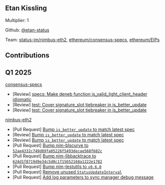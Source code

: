 ## Etan Kissling
Multiplier: 1

Github: [@etan-status](https://github.com/etan-status)

Team: [status-im/nimbus-eth2](https://github.com/status-im/nimbus-eth2/pulls?q=author%3Aetan-status), [ethereum/consensus-specs](https://github.com/ethereum/consensus-specs/pulls?q=author%3Aetan-status), [ethereum/EIPs](https://github.com/ethereum/EIPs/pulls?q=author%3Aetan-status)

## Contributions
## Q1 2025

[consensus-specs](https://github.com/ethereum/consensus-specs)
* [Review] [specs: Make deneb function is_valid_light_client_header idiomatic](https://github.com/ethereum/consensus-specs/pull/4118#pullrequestreview-2592982885)
* [Review] [test: Cover signature_slot tiebreaker in is_better_update](https://github.com/ethereum/consensus-specs/pull/4124#pullrequestreview-2605265535)
* [Review] [test: Cover signature_slot tiebreaker in is_better_update](https://github.com/ethereum/consensus-specs/pull/4124#pullrequestreview-2608545156)

[nimbus-eth2](https://github.com/status-im/nimbus-eth2)
* [Pull Request] [Bump `is_better_update` to match latest spec](https://github.com/status-im/nimbus-eth2/pull/6914)
* [Review] [Bump `is_better_update` to match latest spec](https://github.com/status-im/nimbus-eth2/pull/6914#pullrequestreview-2609080072)
* [Review] [Bump `is_better_update` to match latest spec](https://github.com/status-im/nimbus-eth2/pull/6914#pullrequestreview-2609081507)
* [Pull Request] [Bump nim-blscurve to `52ae4332c749d89fa05226f5493decae568f682c`](https://github.com/status-im/nimbus-eth2/pull/6920)
* [Pull Request] [Bump nim-libbacktrace to `624d1f8719d9e34c5d0c1f15652168a1222e1782`](https://github.com/status-im/nimbus-eth2/pull/6930)
* [Pull Request] [Bump nim-testutils to `v0.6.0`](https://github.com/status-im/nimbus-eth2/pull/6931)
* [Pull Request] [Remove unused `StatusUpdateInterval`](https://github.com/status-im/nimbus-eth2/pull/6932)
* [Pull Request] [Add log parameters to sync manager debug message](https://github.com/status-im/nimbus-eth2/pull/6933)
